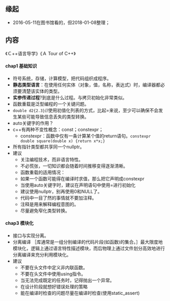 ##  缘起
+ 2016-05-11在图书馆看的，但2018-01-08整理；

##  内容

《Ｃ++语言导学》《Ａ Tour of C++》
#### chap1 基础知识
+ 符号系统，存储，计算模型，把代码组织成程序。
+ **静态类型语言**：在使用任何实体（对象，值，名称，表达式）时，编译器都必须要清楚该实体的类型。
+ **实参传递过程**?到底是什么过程。与拷贝初始化非常类似。
+ 函数重载是泛型编程的一个关键问题。
+ `double d2{2.3}`//使用初值化列表的方式，比起=来说，至少可以确保不会发生某些可能导致信息丢失的类型转换。
+ auto关键字的作用？
+ c++有两种不变性概念：const；constexpr；
	+ constexpr：函数中仅有一条计算某个值的return语句。`constexpr double square(double x) {return x*x;}`
+ 所有指针类型都共享同一个nullptr。 
+ 建议	
	+  关注编程技术，而非语言特性。
	+  不必慌张，一切知识都会随着时间推移变得逐渐清晰。
	+  函数重载的适用情况：
	+  如果一个函数可能得在编译时求值，那么把它声明成constexpr
	+  当使用auto关键字时，建议在声明语句中使用=进行初始化
	+  建议使用nullptr，别再使用0和NULL了。
	+  代码中一目了然的事情就不要加注释。
	+  注释是用来解释编程意图的。
	+  尽量避免窄化类型转换。

#### chap3 模块化
+ 接口与实现分离。
+ 分离编译  ［库通常是一组分别编译的代码片段(如函数)的集合。］最大限度地模块化，逻辑上通过语言特性描述模块，而后物理上通过文件划分高效地进行分离编译来充分利用模块化。
+ 建议
	+ 不要在头文件中定义非内联函数。
	+ 不要在头文件中使用using指令。
	+ 当无法完成既定的任务时，记得抛出一个异常。
	+ 在设计阶段就想好错误处理的策略
	+ 能在编译时检查的问题尽量在编译时检查(使用static_assert) 